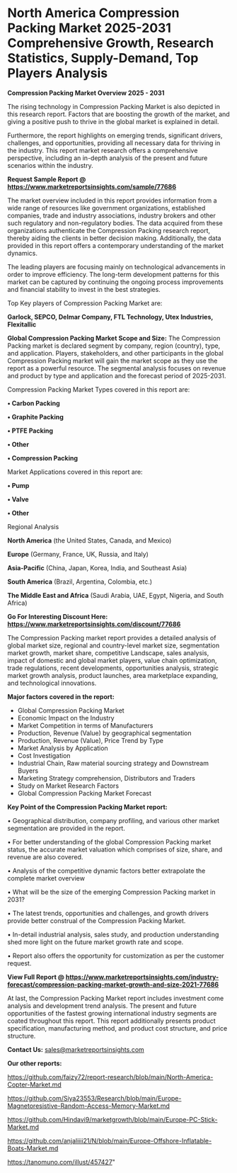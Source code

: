 # North America Compression Packing Market 2025-2031 Comprehensive Growth, Research Statistics, Supply-Demand,  Top Players Analysis

<Strong> Compression Packing Market Overview 2025 - 2031</strong>

The rising technology in Compression Packing Market is also depicted in this research report. Factors that are boosting the growth of the market, and giving a positive push to thrive in the global market is explained in detail.

Furthermore, the report highlights on emerging trends, significant drivers, challenges, and opportunities, providing all necessary data for thriving in the industry. This report market research offers a comprehensive perspective, including an in-depth analysis of the present and future scenarios within the industry.

<strong>Request Sample Report @ <a href=https://www.marketreportsinsights.com/sample/77686>https://www.marketreportsinsights.com/sample/77686</a></strong>

The market overview included in this report provides information from a wide range of resources like government organizations, established companies, trade and industry associations, industry brokers and other such regulatory and non-regulatory bodies. The data acquired from these organizations authenticate the Compression Packing research report, thereby aiding the clients in better decision making. Additionally, the data provided in this report offers a contemporary understanding of the market dynamics.

The leading players are focusing mainly on technological advancements in order to improve efficiency. The long-term development patterns for this market can be captured by continuing the ongoing process improvements and financial stability to invest in the best strategies.

Top Key players of Compression Packing Market are:

<strong>Garlock, SEPCO, Delmar Company, FTL Technology, Utex Industries, Flexitallic</strong>

<strong><b>Global Compression Packing Market Scope and Size:</b></strong>
The Compression Packing market is declared segment by company, region (country), type, and application. Players, stakeholders, and other participants in the global Compression Packing market will gain the market scope as they use the report as a powerful resource. The segmental analysis focuses on revenue and product by type and application and the forecast period of 2025-2031.

Compression Packing Market Types covered in this report are:

<strong>• Carbon Packing

• Graphite Packing

• PTFE Packing

• Other

• Compression Packing</strong>

Market Applications covered in this report are:

<strong>• Pump

• Valve

• Other</strong> 

Regional Analysis

<strong>North America</strong> (the United States, Canada, and Mexico)

<strong>Europe</strong> (Germany, France, UK, Russia, and Italy)

<strong>Asia-Pacific</strong> (China, Japan, Korea, India, and Southeast Asia)

<strong>South America</strong> (Brazil, Argentina, Colombia, etc.)

<strong>The Middle East and Africa</strong> (Saudi Arabia, UAE, Egypt, Nigeria, and South Africa)

<strong>Go For Interesting Discount Here: <a href=https://www.marketreportsinsights.com/discount/77686>https://www.marketreportsinsights.com/discount/77686</a></strong>

The Compression Packing market report provides a detailed analysis of global market size, regional and country-level market size, segmentation market growth, market share, competitive Landscape, sales analysis, impact of domestic and global market players, value chain optimization, trade regulations, recent developments, opportunities analysis, strategic market growth analysis, product launches, area marketplace expanding, and technological innovations.

<strong><b>Major factors covered in the report:</b></strong>
<ul>
  <li>Global Compression Packing Market </li>
  <li>Economic Impact on the Industry</li>
  <li>Market Competition in terms of Manufacturers</li>
  <li>Production, Revenue (Value) by geographical segmentation</li>
  <li>Production, Revenue (Value), Price Trend by Type</li>
  <li>Market Analysis by Application</li>
  <li>Cost Investigation</li>
  <li>Industrial Chain, Raw material sourcing strategy and Downstream Buyers</li>
  <li>Marketing Strategy comprehension, Distributors and Traders</li>
  <li>Study on Market Research Factors</li>
  <li>Global Compression Packing Market Forecast</li>
</ul>

<strong><b>Key Point of the Compression Packing Market report:</b></strong>

• Geographical distribution, company profiling, and various other market segmentation are provided in the report.

• For better understanding of the global Compression Packing market status, the accurate market valuation which comprises of size, share, and revenue are also covered.

• Analysis of the competitive dynamic factors better extrapolate the complete market overview

• What will be the size of the emerging Compression Packing market in 2031?

• The latest trends, opportunities and challenges, and growth drivers provide better construal of the Compression Packing Market.

• In-detail industrial analysis, sales study, and production understanding shed more light on the future market growth rate and scope.

• Report also offers the opportunity for customization as per the customer request.

<strong><b>View Full Report @ <a href=https://www.marketreportsinsights.com/industry-forecast/compression-packing-market-growth-and-size-2021-77686>https://www.marketreportsinsights.com/industry-forecast/compression-packing-market-growth-and-size-2021-77686</a></b></strong>


At last, the Compression Packing Market report includes investment come analysis and development trend analysis. The present and future opportunities of the fastest growing international industry segments are coated throughout this report. This report additionally presents product specification, manufacturing method, and product cost structure, and price structure.

<strong>Contact Us:</strong>
sales@marketreportsinsights.com

<strong>Our other reports:</strong>

<a href=https://github.com/faizy72/report-research/blob/main/North-America-Copter-Market.md>https://github.com/faizy72/report-research/blob/main/North-America-Copter-Market.md</a>

<a href=https://github.com/Siya23553/Research/blob/main/Europe-Magnetoresistive-Random-Access-Memory-Market.md>https://github.com/Siya23553/Research/blob/main/Europe-Magnetoresistive-Random-Access-Memory-Market.md</a>

<a href=https://github.com/Hindavi9/marketgrowth/blob/main/Europe-PC-Stick-Market.md>https://github.com/Hindavi9/marketgrowth/blob/main/Europe-PC-Stick-Market.md</a>

<a href=https://github.com/anjaliiii21/N/blob/main/Europe-Offshore-Inflatable-Boats-Market.md>https://github.com/anjaliiii21/N/blob/main/Europe-Offshore-Inflatable-Boats-Market.md</a>

<a href=https://tanomuno.com/illust/457427>https://tanomuno.com/illust/457427</a>"
